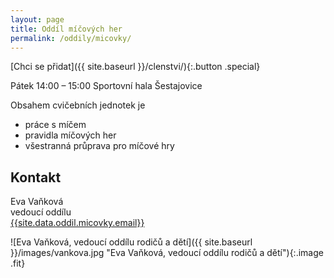 ```yaml
---
layout: page
title: Oddíl míčových her
permalink: /oddily/micovky/
---
```


[Chci se přidat]({{ site.baseurl }}/clenstvi/){:.button .special}

Pátek 14:00 – 15:00
Sportovní hala Šestajovice

Obsahem cvičebních jednotek je

* práce s míčem
* pravidla míčových her
* všestranná průprava pro míčové hry

## Kontakt

Eva Vaňková  
vedoucí oddílu  
[{{site.data.oddil.micovky.email}}](mailto:{{site.data.oddil.micovky.email}})

![Eva Vaňková, vedoucí oddílu rodičů a dětí]({{ site.baseurl }}/images/vankova.jpg "Eva Vaňková, vedoucí oddílu rodičů a dětí"){:.image .fit}

